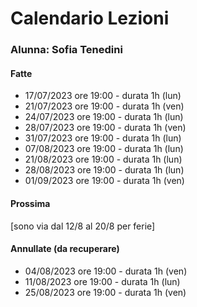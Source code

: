 # Calendario Lezioni 


### Alunna: Sofia Tenedini

#### Fatte

- 17/07/2023 ore 19:00 - durata 1h (lun)
- 21/07/2023 ore 19:00 - durata 1h (ven)
- 24/07/2023 ore 19:00 - durata 1h (lun)
- 28/07/2023 ore 19:00 - durata 1h (ven)
- 31/07/2023 ore 19:00 - durata 1h (lun)
- 07/08/2023 ore 19:00 - durata 1h (lun)
- 21/08/2023 ore 19:00 - durata 1h (lun)
- 28/08/2023 ore 19:00 - durata 1h (lun)
- 01/09/2023 ore 19:00 - durata 1h (ven)
#### Prossima

[sono via dal 12/8 al 20/8 per ferie]






#### Annullate (da recuperare)

- 04/08/2023 ore 19:00 - durata 1h (ven)
- 11/08/2023 ore 19:00 - durata 1h (lun) 
- 25/08/2023 ore 19:00 - durata 1h (ven)
